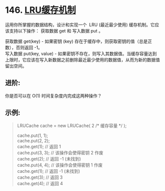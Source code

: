 # 146. [LRU缓存机制](https://leetcode-cn.com/problems/lru-cache/submissions/)  
运用你所掌握的数据结构，设计和实现一个  LRU (最近最少使用) 缓存机制。它应该支持以下操作： 获取数据 get 和 写入数据 put 。

获取数据 get(key) - 如果密钥 (key) 存在于缓存中，则获取密钥的值（总是正数），否则返回 -1。  
写入数据 put(key, value) - 如果密钥不存在，则写入其数据值。当缓存容量达到上限时，它应该在写入新数据之前删除最近最少使用的数据值，从而为新的数据值留出空间。

## 进阶:  
你是否可以在 O(1) 时间复杂度内完成这两种操作？
## 示例:  

> LRUCache cache = new LRUCache( 2 /* 缓存容量 */ );  
>  
> cache.put(1, 1);  
> cache.put(2, 2);  
> cache.get(1);       // 返回  1  
> cache.put(3, 3);    // 该操作会使得密钥 2 作废  
> cache.get(2);       // 返回 -1 (未找到)  
> cache.put(4, 4);    // 该操作会使得密钥 1 作废  
> cache.get(1);       // 返回 -1 (未找到)  
> cache.get(3);       // 返回  3  
> cache.get(4);       // 返回  4  